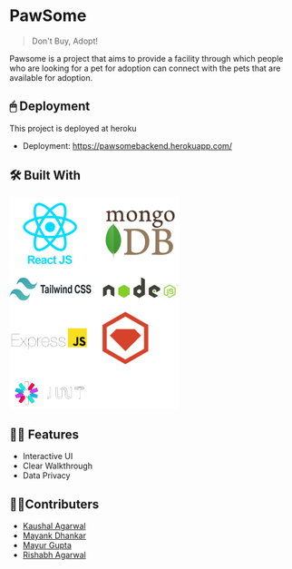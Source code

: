 
# PawSome
>Don't Buy, Adopt!

Pawsome is a project that aims to provide a facility through which people who are looking for a pet for adoption can connect with the pets that are available for adoption. 


## 🖱 Deployment

This project is deployed at heroku
- Deployment: https://pawsomebackend.herokuapp.com/

## 🛠 Built With
![](./src/read.png.png)
## 💪🏻 Features

- Interactive UI
- Clear Walkthrough
- Data Privacy

## 👨‍💻Contributers

- [Kaushal Agarwal](https://github.com/Kaushal-A)
- [Mayank Dhankar](https://github.com/mayankdhnkr)
- [Mayur Gupta](https://github.com/Mayur0307)
- [Rishabh Agarwal](https://github.com/Rishabhco)
